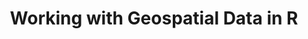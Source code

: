 ---
layout: workshop
category: workshop
title: "Working with Geospatial Data in R"
time: 1:30pm - 4:30pm PST
human_date: "January 23, 24, 30, 31"
year: 2025
location: UC Santa Barbara Library, Room 1312
instructors: Jon Jablonski, Allie Caughman, Sigrid Van Den Abeele, Kristi Liu
helpers: Arieanna Balbar, Jose Nino Muriel, Scott Miller
pre_workshop_survey: "https://ucsb.co1.qualtrics.com/jfe/form/SV_bJeIoxjp1A9Xx3M?slug=2025-01-23-ucsb-geospatial"
post_workshop_survey: "https://ucsb.co1.qualtrics.com/jfe/form/SV_0lD2XHnezknmSr4?slug=2025-01-23-ucsb-python"
shoreline_url: ""
lesson_url: "https://datacarpentry.org/r-raster-vector-geospatial/"
jupyter_url: "https://carpentryworkshop.lsit.ucsb.edu/"
description: "This workshop covers the fundamentals of working with raster and vector geospatial data in R. Participants will learn to plot and analyze raster data, change projections, perform raster math, and work with multi-band rasters. The workshop also explores vector data, including points, lines, and polygons, and demonstrates how to combine multiple layers in a single map. Additionally, participants will work with time series raster data and summary statistics from this data."
---